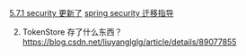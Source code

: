 [5.7.1 security 更新了](https://zhuanlan.zhihu.com/p/533443701)
[spring security 迁移指导](https://github.com/spring-projects/spring-security/wiki/OAuth-2.0-Migration-Guide)

2. TokenStore 存了什么东西？
https://blog.csdn.net/liuyanglglg/article/details/89077855